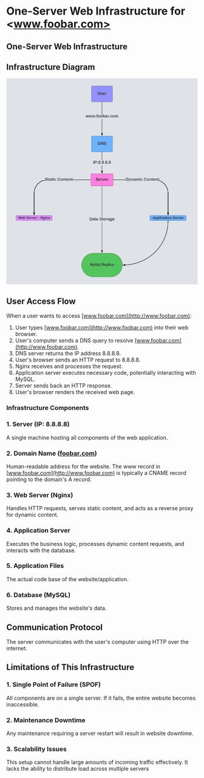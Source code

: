 # One-Server Web Infrastructure for <www.foobar.com>

## One-Server Web Infrastructure

## Infrastructure Diagram

![Alt text](./0-simple_web_stack.png)

## User Access Flow

When a user wants to access [www.foobar.com](http://www.foobar.com):

1. User types [www.foobar.com](http://www.foobar.com) into their web browser.
2. User's computer sends a DNS query to resolve [www.foobar.com](http://www.foobar.com).
3. DNS server returns the IP address 8.8.8.8.
4. User's browser sends an HTTP request to 8.8.8.8.
5. Nginx receives and processes the request.
6. Application server executes necessary code, potentially interacting with MySQL.
7. Server sends back an HTTP response.
8. User's browser renders the received web page.

### Infrastructure Components

### 1. Server (IP: 8.8.8.8)

A single machine hosting all components of the web application.

### 2. Domain Name ([foobar.com](http://foobar.com))

Human-readable address for the website. The www record in [www.foobar.com](http://www.foobar.com) is typically a CNAME record pointing to the domain's A record.

### 3. Web Server (Nginx)

Handles HTTP requests, serves static content, and acts as a reverse proxy for dynamic content.

### 4. Application Server

Executes the business logic, processes dynamic content requests, and interacts with the database.

### 5. Application Files

The actual code base of the website/application.

### 6. Database (MySQL)

Stores and manages the website's data.

## Communication Protocol

The server communicates with the user's computer using HTTP over the internet.

## Limitations of This Infrastructure

### 1. Single Point of Failure (SPOF)

All components are on a single server. If it fails, the entire website becomes inaccessible.

### 2. Maintenance Downtime

Any maintenance requiring a server restart will result in website downtime.

### 3. Scalability Issues

This setup cannot handle large amounts of incoming traffic effectively. It lacks the ability to distribute load across multiple servers
